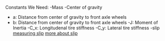 Constants We Need:
-Mass
-Center of gravity
- a: Distance from center of gravity to front axle wheels
- b: Distance from center of gravity to front axle wheels
-J: Moment of Inertia
-C_x: Longitudenal tire stiffness
-C_y: Lateral tire stiffness
-slip
[measuring slip](http://salesmanual.deere.com/sales/salesmanual/en_NA/tractors/2012/feature/ballasting_and_optimizing_performance/7/7r_ballast_wheel_slip.html)
[more about slip](https://en.wikipedia.org/wiki/Slip_(vehicle_dynamics))
